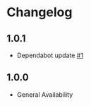 # Changelog

## 1.0.1
  * Dependabot update [#1](https://github.com/singer-io/tap-clubspeed/pull/1)

## 1.0.0
  * General Availability
